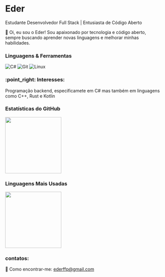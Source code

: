 # Eder
Estudante Desenvolvedor Full Stack | Entusiasta de Código Aberto

👋 Oi, eu sou o Eder! Sou apaixonado por tecnologia e código aberto, sempre buscando aprender novas linguagens e melhorar minhas habilidades.

### Linguagens & Ferramentas
![C#](https://img.shields.io/badge/-C%23-239120?style=flat&logo=csharp&logoColor=white)
![Git](https://img.shields.io/badge/-Git-F05032?style=flat&logo=git&logoColor=white)
![Linux](https://img.shields.io/badge/-Linux-FCC624?style=flat&logo=linux&logoColor=black)


<h3>:point_right: Interesses: </h3> 
  
<p> Programação backend, especificamete em C# mas também em linguagens como C++, Rust e Kotlin </p>

### Estatísticas do GitHub
<img height="180em" src="https://github-readme-stats.vercel.app/api?username=ederffp&show_icons=true&theme=dark"/>

### Linguagens Mais Usadas
<img height="180em" src="https://github-readme-stats.vercel.app/api/top-langs/?username=ederffp&layout=compact&theme=dark"/>

<h3> contatos: </h3>

:email: Como encontrar-me: [ederffp@gmail.com](mailto:ederffp@gmail.com)

